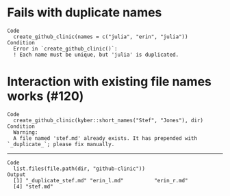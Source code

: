 # Fails with duplicate names

    Code
      create_github_clinic(names = c("julia", "erin", "julia"))
    Condition
      Error in `create_github_clinic()`:
      ! Each name must be unique, but 'julia' is duplicated.

# Interaction with existing file names works (#120)

    Code
      create_github_clinic(kyber::short_names("Stef", "Jones"), dir)
    Condition
      Warning:
      A file named 'stef.md' already exists. It has prepended with `_duplicate_`; please fix manually.

---

    Code
      list.files(file.path(dir, "github-clinic"))
    Output
      [1] "_duplicate_stef.md" "erin_l.md"          "erin_r.md"         
      [4] "stef.md"           

